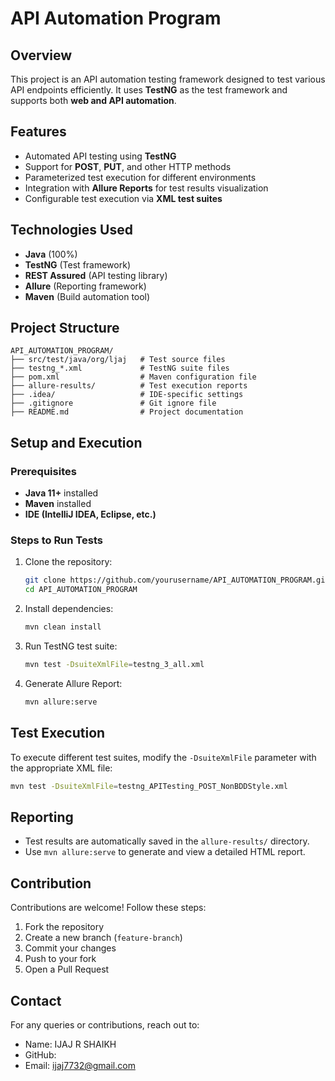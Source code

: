 # API Automation Program

## Overview
This project is an API automation testing framework designed to test various API endpoints efficiently. It uses **TestNG** as the test framework and supports both **web and API automation**.

## Features
- Automated API testing using **TestNG**
- Support for **POST**, **PUT**, and other HTTP methods
- Parameterized test execution for different environments
- Integration with **Allure Reports** for test results visualization
- Configurable test execution via **XML test suites**

## Technologies Used
- **Java** (100%)
- **TestNG** (Test framework)
- **REST Assured** (API testing library)
- **Allure** (Reporting framework)
- **Maven** (Build automation tool)

## Project Structure
```
API_AUTOMATION_PROGRAM/
├── src/test/java/org/ljaj   # Test source files
├── testng_*.xml             # TestNG suite files
├── pom.xml                  # Maven configuration file
├── allure-results/          # Test execution reports
├── .idea/                   # IDE-specific settings
├── .gitignore               # Git ignore file
├── README.md                # Project documentation
```

## Setup and Execution
### Prerequisites
- **Java 11+** installed
- **Maven** installed
- **IDE (IntelliJ IDEA, Eclipse, etc.)**

### Steps to Run Tests
1. Clone the repository:
   ```sh
   git clone https://github.com/yourusername/API_AUTOMATION_PROGRAM.git
   cd API_AUTOMATION_PROGRAM
   ```
2. Install dependencies:
   ```sh
   mvn clean install
   ```
3. Run TestNG test suite:
   ```sh
   mvn test -DsuiteXmlFile=testng_3_all.xml
   ```
4. Generate Allure Report:
   ```sh
   mvn allure:serve
   ```

## Test Execution
To execute different test suites, modify the `-DsuiteXmlFile` parameter with the appropriate XML file:
```sh
mvn test -DsuiteXmlFile=testng_APITesting_POST_NonBDDStyle.xml
```

## Reporting
- Test results are automatically saved in the `allure-results/` directory.
- Use `mvn allure:serve` to generate and view a detailed HTML report.

## Contribution
Contributions are welcome! Follow these steps:
1. Fork the repository
2. Create a new branch (`feature-branch`)
3. Commit your changes
4. Push to your fork
5. Open a Pull Request



## Contact
For any queries or contributions, reach out to:
- Name: IJAJ R SHAIKH
- GitHub: 
- Email: ijaj7732@gmail.com


